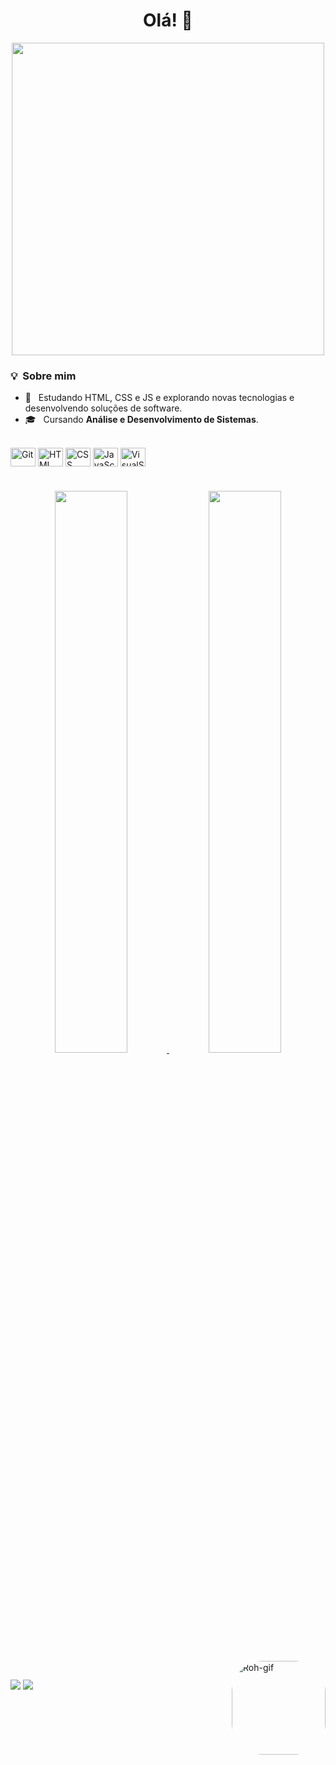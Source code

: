 <div align="center">
  <h1> Olá! 👋 </h1>
 </div>
 
<div align="center">
<img src="https://blog.mentores.com.br/wp-content/uploads/2020/02/giphy_tech.gif" width="500px" />
</div>

<h3> 💡 &nbsp;Sobre mim </h3>

- :pushpin: &nbsp; Estudando HTML, CSS e JS e explorando novas tecnologias e desenvolvendo soluções de software.
- 🎓 &nbsp; Cursando **Análise e Desenvolvimento de Sistemas**.

<div style="display: inline_block"><br>
  <img align="center" alt="Git" height="30" width="40" src="https://cdn.jsdelivr.net/gh/devicons/devicon/icons/git/git-original.svg" />
  <img align="center" alt="HTML" height="30" width="40" src="https://cdn.jsdelivr.net/gh/devicons/devicon/icons/html5/html5-original.svg" />
  <img align="center" alt="CSS" height="30" width="40" src="https://cdn.jsdelivr.net/gh/devicons/devicon/icons/css3/css3-original.svg" />
  <img align="center" alt="JavaScript" height="30" width="40" src="https://cdn.jsdelivr.net/gh/devicons/devicon/icons/javascript/javascript-original.svg" />
  <img align="center" alt="VisualS" height="30" width="40" src="https://cdn.jsdelivr.net/gh/devicons/devicon/icons/visualstudio/visualstudio-plain.svg" />

 #



  
  
<div align="center">
  <a href="https://github.com/robertagdf">
  <img height="48%" src="https://github-readme-stats.vercel.app/api?username=robertagdf&show_icons=true&theme=slateorange&include_all_commits=true&count_private=true"/>
  <img width="48%" src="https://github-readme-stats.vercel.app/api/top-langs/?username=robertagdf&layout=compact&langs_count=7&theme=slateorange"/>
</div>
  
 
  <img align="right" alt="Roh-gif" height="150" style="border-radius:50px;" src="https://media.discordapp.net/attachments/759573774735245364/951869153101377556/Webp.net-gifmaker.gif?width=391&height=391">
</div>
  
##
  
  <div> 
  <a href = "mailto:roberta.freitas90281@gmail.com"><img src="https://img.shields.io/badge/-Gmail-%23333?style=for-the-badge&logo=gmail&logoColor=white" target="_blank"></a>
  <a href="https://www.linkedin.com/mwlite/in/roberta-freitas-32a444224" target="_blank"><img src="https://img.shields.io/badge/-LinkedIn-%230077B5?style=for-the-badge&logo=linkedin&logoColor=white" target="_blank"></a> 
 
 
    
   
</div>
    
  

